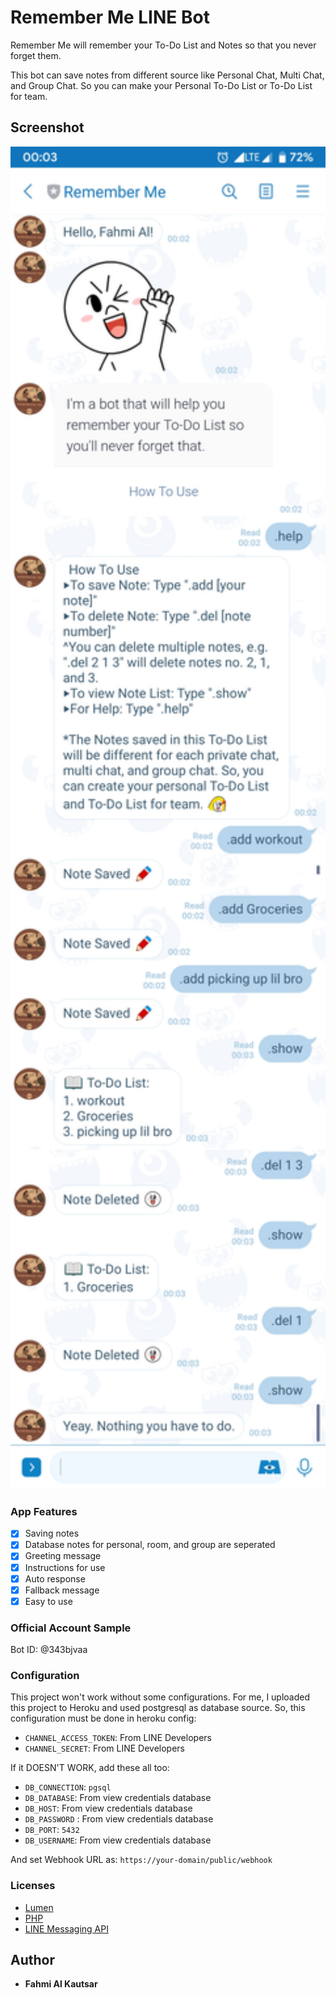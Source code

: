 # Remember Me LINE Bot
Remember Me will remember your To-Do List and Notes so that you never forget them.

This bot can save notes from different source like Personal Chat, Multi Chat, and Group Chat. So you can make your Personal To-Do List or To-Do List for team.

## Screenshot
<img src="./resources/personal%20chat.jpg" width="512" title="Personal Chat">

### App Features
* [x] Saving notes
* [x] Database notes for personal, room, and group are seperated
* [x] Greeting message
* [x] Instructions for use
* [x] Auto response
* [x] Fallback message
* [x] Easy to use

### Official Account Sample
Bot ID: @343bjvaa

### Configuration
This project won't work without some configurations. For me, I uploaded this project to Heroku and used postgresql as database source. So, this configuration must be done in heroku config:
- `CHANNEL_ACCESS_TOKEN`: From LINE Developers
- `CHANNEL_SECRET`: From LINE Developers

If it DOESN'T WORK, add these all too:
- `DB_CONNECTION`: `pgsql`
- `DB_DATABASE`: From view credentials database
- `DB_HOST`: From view credentials database
- `DB_PASSWORD` : From view credentials database
- `DB_PORT`: `5432`
- `DB_USERNAME`: From view credentials database

And set Webhook URL as: `https://your-domain/public/webhook`

### Licenses
- [Lumen](https://lumen.laravel.com/docs/7.x)
- [PHP](https://www.php.net/docs.php)
- [LINE Messaging API](https://developers.line.biz/en/docs/messaging-api/)
 
## Author
* **Fahmi Al Kautsar**
